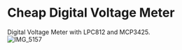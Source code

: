 # Cheap Digital Voltage Meter

Digital Voltage Meter with LPC812 and MCP3425.<br>
![IMG_5157](https://user-images.githubusercontent.com/52226620/226098056-b3a66ec5-4cad-41f4-81a0-d0cd1a2bb527.jpg)

